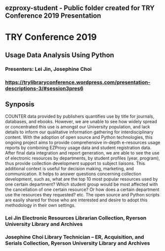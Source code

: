 ## ezproxy-student - Public folder created for TRY Conference 2019 Presentation
# TRY Conference 2019
## Usage Data Analysis Using Python
### Presenters: Lei Jin, Josephine Choi
### https://trylibraryconference.wordpress.com/presentation-descriptions-3/#session3pres6
## Synposis
COUNTER data provided by publishers quantifies use by title for journals, databases, and ebooks. However, we are unable to see how widely spread or concentrated this use is amongst our University population, and lack details to inform our qualitative information gathering for interdisciplinary content. With the adoption of open source and Python technologies, this ongoing project aims to provide comprehensive in-depth e-resources usage reports by combining EZProxy usage data and student registration data. After final data integration and report generation, we are able to see the use of electronic resources by departments, by student profiles (year, program), thus provide collection development support to subject liaisons. This additional context is useful for decision making, marketing, and communication. It helps to answer questions concerning collection development, such as, what are the top 10 most popular resources used by one certain department? Which student group would be most affected with the cancellation of one certain resource? Or how does a certain department use the resources they requested? etc. The open source and Python scripts are easily shared for those who are interested and desire to adopt this methodology in their own settings.

### Lei Jin Electronic Resources Librarian Collection, Ryerson University Library and Archives 
### Josephine Choi Library Technician – ER, Acquisition, and Serials Collection, Ryerson University Library and Archives
